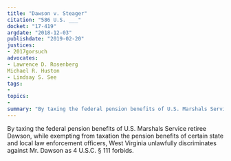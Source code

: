 ```yaml
---
title: "Dawson v. Steager"
citation: "586 U.S. ___"
docket: "17-419"
argdate: "2018-12-03"
publishdate: "2019-02-20"
justices:
- 2017gorsuch
advocates:
- Lawrence D. Rosenberg
Michael R. Huston
- Lindsay S. See
tags:
- 
topics:
- 
summary: "By taxing the federal pension benefits of U.S. Marshals Service retiree Dawson, while exempting from taxation the pension benefits of certain state and local law enforcement officers, West Virginia unlawfully discriminates against Mr. Dawson as 4 U.S.C. § 111 forbids."
---
```

By taxing the federal pension benefits of U.S. Marshals Service retiree Dawson, while exempting from taxation the pension benefits of certain state and local law enforcement officers, West Virginia unlawfully discriminates against Mr. Dawson as 4 U.S.C. § 111 forbids.